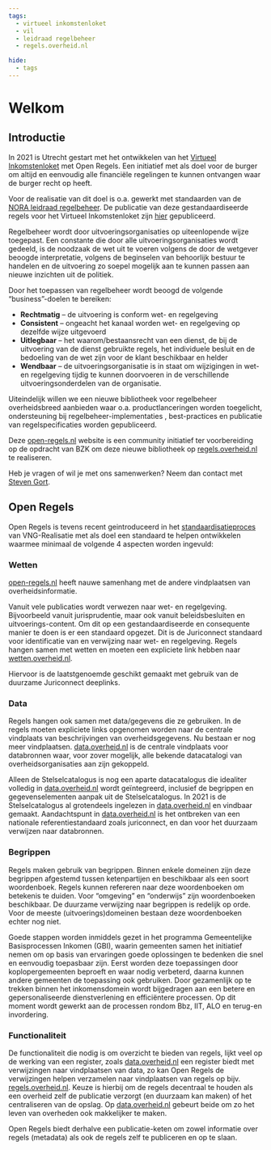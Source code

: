 ```yaml
---
tags:
  - virtueel inkomstenloket
  - vil
  - leidraad regelbeheer
  - regels.overheid.nl

hide:
  - tags
---
```

# Welkom

## Introductie

In 2021 is Utrecht gestart met het ontwikkelen van het [Virtueel Inkomstenloket](https://opensource.pleio.nl/news/view/bc7443c1-483c-4aca-8a8f-16f2a954ff4f/het-virtueel-inkomstenloket) met Open Regels. Een initiatief met als doel voor de burger om altijd en eenvoudig alle financiële regelingen te kunnen ontvangen waar de burger recht op heeft.

Voor de realisatie van dit doel is o.a. gewerkt met standaarden van de [NORA leidraad regelbeheer](https://www.noraonline.nl/wiki/Leidraad_Regelbeheer). De publicatie van deze gestandaardiseerde regels voor het Virtueel Inkomstenloket zijn [hier](/ALEF/) gepubliceerd.

Regelbeheer wordt door uitvoeringsorganisaties op uiteenlopende wijze toegepast. Een constante die door alle uitvoeringsorganisaties wordt gedeeld, is de noodzaak de wet uit te voeren volgens de door de wetgever beoogde interpretatie, volgens de beginselen van behoorlijk bestuur te handelen en de uitvoering zo soepel mogelijk aan te kunnen passen aan nieuwe inzichten uit de politiek.

Door het toepassen van regelbeheer wordt beoogd de volgende “business”-doelen te bereiken:

- **Rechtmatig** – de uitvoering is conform wet- en regelgeving
- **Consistent** – ongeacht het kanaal worden wet- en regelgeving op dezelfde wijze uitgevoerd
- **Uitlegbaar** – het waarom/bestaansrecht van een dienst, de bij de uitvoering van de dienst gebruikte regels, het individuele besluit en de bedoeling van de wet zijn voor de klant beschikbaar en helder
- **Wendbaar** – de uitvoeringsorganisatie is in staat om wijzigingen in wet- en regelgeving tijdig te kunnen doorvoeren in de verschillende uitvoeringsonderdelen van de organisatie.

Uiteindelijk willen we een nieuwe bibliotheek voor regelbeheer overheidsbreed aanbieden waar o.a. productlanceringen worden toegelicht, ondersteuning bij regelbeheer-implementaties , best-practices en publicatie van regelspecificaties worden gepubliceerd.

Deze [open-regels.nl](https://open-regels.nl) website is een community initiatief ter voorbereiding op de opdracht van BZK om deze nieuwe bibliotheek op [regels.overheid.nl](https://regels.overheid.nl) te realiseren.

Heb je vragen of wil je met ons samenwerken? Neem dan contact met [Steven Gort](mailto:steven.gort@ictu.nl).

## Open Regels

Open Regels is tevens recent geintroduceerd in het [standaardisatieproces](https://www.gemmaonline.nl/index.php/Standaardisatieproces) van VNG-Realisatie met als doel een standaard te helpen ontwikkelen waarmee minimaal de volgende 4 aspecten worden ingevuld:

### Wetten

[open-regels.nl](https://open-regels.nl) heeft nauwe samenhang met de andere vindplaatsen van overheidsinformatie.

Vanuit vele publicaties wordt verwezen naar wet- en regelgeving. Bijvoorbeeld vanuit jurisprudentie, maar ook vanuit beleidsbesluiten en uitvoerings-content. Om dit op een gestandaardiseerde en consequente manier te doen is er een standaard opgezet. Dit is de Juriconnect standaard voor identificatie van en verwijzing naar wet- en regelgeving.
Regels hangen samen met wetten en moeten een expliciete link hebben naar [wetten.overheid.nl](https://wetten.overheid.nl).

Hiervoor is de laatstgenoemde geschikt gemaakt met gebruik van de duurzame Juriconnect deeplinks.

### Data

Regels hangen ook samen met data/gegevens die ze gebruiken. In de regels moeten expliciete links opgenomen worden naar de centrale vindplaats van beschrijvingen van overheidsgegevens. Nu bestaan er nog meer vindplaatsen. [data.overheid.nl](https://data.overheid.nl) is de centrale vindplaats voor databronnen waar, voor zover mogelijk, alle bekende datacatalogi van overheidsorganisaties aan zijn gekoppeld.

Alleen de Stelselcatalogus is nog een aparte datacatalogus die idealiter volledig in [data.overheid.nl](https://data.overheid.nl) wordt geïntegreerd, inclusief de begrippen en gegevenselementen aanpak uit de Stelselcatalogus. In 2021 is de Stelselcatalogus al grotendeels ingelezen in [data.overheid.nl](https://data.overheid.nl) en vindbaar gemaakt. Aandachtspunt in [data.overheid.nl](https://data.overheid.nl) is het ontbreken van een nationale referentiestandaard zoals juriconnect, en dan voor het duurzaam verwijzen naar databronnen.

### Begrippen

Regels maken gebruik van begrippen. Binnen enkele domeinen zijn deze begrippen afgestemd tussen ketenpartijen en beschikbaar als een soort woordenboek. Regels kunnen refereren naar deze woordenboeken om betekenis te duiden. Voor “omgeving” en “onderwijs” zijn woordenboeken beschikbaar. De duurzame verwijzing naar begrippen is redelijk op orde. Voor de meeste (uitvoerings)domeinen bestaan deze woordenboeken echter nog niet.

Goede stappen worden inmiddels gezet in het programma Gemeentelijke Basisprocessen Inkomen (GBI), waarin gemeenten samen het initiatief nemen om op basis van ervaringen goede oplossingen te bedenken die snel en eenvoudig toepasbaar zijn. Eerst worden deze toepassingen door koplopergemeenten beproeft en waar nodig verbeterd, daarna kunnen andere gemeenten de toepassing ook gebruiken. Door gezamenlijk op te trekken binnen het inkomensdomein wordt bijgedragen aan een betere en gepersonaliseerde dienstverlening en efficiëntere processen. Op dit moment wordt gewerkt aan de processen rondom Bbz, IIT, ALO en terug-en invordering.

### Functionaliteit

De functionaliteit die nodig is om overzicht te bieden van regels, lijkt veel op de werking van een register, zoals [data.overheid.nl](https://data.overheid.nl) een register biedt met verwijzingen naar vindplaatsen van data, zo kan Open Regels de verwijzingen helpen verzamelen naar vindplaatsen van regels op bijv. [regels.overheid.nl](https://regels.overheid.nl). Keuze is hierbij om de regels decentraal te houden als een overheid zelf de publicatie verzorgt (en duurzaam kan maken) of het centraliseren van de opslag. Op [data.overheid.nl](https://data.overheid.nl) gebeurt beide om zo het leven van overheden ook makkelijker te maken.

Open Regels biedt derhalve een publicatie-keten om zowel informatie over regels (metadata) als ook de regels zelf te publiceren en op te slaan.
